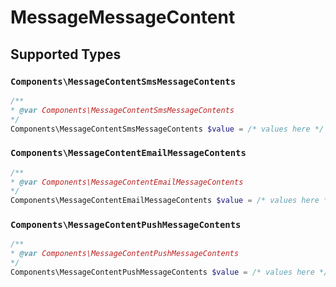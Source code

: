 # MessageMessageContent


## Supported Types

### `Components\MessageContentSmsMessageContents`

```php
/**
* @var Components\MessageContentSmsMessageContents
*/
Components\MessageContentSmsMessageContents $value = /* values here */
```

### `Components\MessageContentEmailMessageContents`

```php
/**
* @var Components\MessageContentEmailMessageContents
*/
Components\MessageContentEmailMessageContents $value = /* values here */
```

### `Components\MessageContentPushMessageContents`

```php
/**
* @var Components\MessageContentPushMessageContents
*/
Components\MessageContentPushMessageContents $value = /* values here */
```

